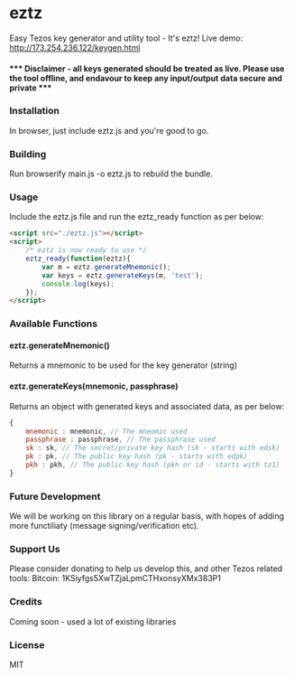 # eztz
Easy Tezos key generator and utility tool - It's eztz! Live demo: http://173.254.236.122/keygen.html

#### *** Disclaimer - all keys generated should be treated as live. Please use the tool offline, and endavour to keep any input/output data secure and private ***

### Installation
In browser, just include eztz.js and you're good to go.

### Building
Run browserify main.js -o eztz.js to rebuild the bundle.

### Usage
Include the eztz.js file and run the eztz_ready function as per below:
```html
<script src="./eztz.js"></script>
<script>
    /* eztz is now ready to use */
    eztz_ready(function(eztz){
        var m = eztz.generateMnemonic();
        var keys = eztz.generateKeys(m, 'test');
        console.log(keys);
    });
</script>
```
### Available Functions

#### eztz.generateMnemonic()
Returns a mnemonic to be used for the key generator (string)

#### eztz.generateKeys(mnemonic, passphrase)
Returns an object with generated keys and associated data, as per below:
```javascript
{
    mnemonic : mnemonic, // The mneomic used
    passphrase : passphrase, // The passphrase used
    sk : sk, // The secret/private key hash (sk - starts with edsk)
    pk : pk, // The public key hash (pk - starts with edpk)
    pkh : pkh, // The public key hash (pkh or id - starts with tz1)
}
```
### Future Development
We will be working on this library on a regular basis, with hopes of adding more functiliaty (message signing/verification etc).

### Support Us
Please consider donating to help us develop this, and other Tezos related tools: Bitcoin: 1KSiyfgs5XwTZjaLpmCTHxonsyXMx383P1

### Credits
Coming soon - used a lot of existing libraries

### License
MIT

